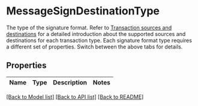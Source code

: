 # MessageSignDestinationType

The type of the signature format. Refer to [Transaction sources and destinations](https://www.cobo.com/developers/v2/guides/transactions/sources-and-destinations) for a detailed introduction about the supported sources and destinations for each transaction type.  Each signature format type requires a different set of properties. Switch between the above tabs for details. 

## Properties

Name | Type | Description | Notes
------------ | ------------- | ------------- | -------------

[[Back to Model list]](../README.md#documentation-for-models) [[Back to API list]](../README.md#documentation-for-api-endpoints) [[Back to README]](../README.md)


